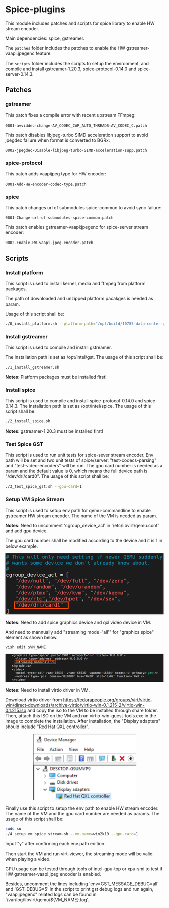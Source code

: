 # Spice-plugins
This module includes patches and scripts for spice library to enable HW stream encoder.

Main dependencies: spice, gstreamer.

The ``patches`` folder includes the patches to enable the HW gstreamer-vaapi:jpegenc feature.

The ``scripts`` folder includes the scripts to setup the environment, and compile and install
gstreamer-1.20.3, spice-protocol-0.14.0 and spice-server-0.14.3.

## Patches
### gstreamer
This patch fixes a compile error with recent upstream FFmpeg:

``0001-avviddec-change-AV_CODEC_CAP_AUTO_THREADS-AV_CODEC_C.patch``

This patch disables libjpeg-turbo SIMD acceleration support to avoid jpegdec failure when format is converted to BGRx:

``0002-jpegdec-Disable-libjpeg-turbo-SIMD-acceleration-supp.patch``
### spice-protocol
This patch adds vaapijpeg type for HW encoder:

``0001-Add-HW-encoder-codec-type.patch``
### spice
This patch changes url of submodules spice-common to avoid sync failure:

``0001-Change-url-of-submodules-spice-common.patch``

This patch enables gstreamer-vaapi:jpegenc for spice-server stream encoder:

``0002-Enable-HW-vaapi-jpeg-encoder.patch``

## Scripts
### Install platform
This script is used to install kernel, media and ffmpeg from platform packages.

The path of downloaded and unzipped platform pacakges is needed as param.

Usage of this script shall be:
```bash
./0_install_platform.sh --platform-path="/opt/build/10785-data-center-gpu-c7.4-k5.4.19"
```

###  Install gstreamer
This script is used to compile and install gstreamer.

The installation path is set as /opt/intel/gst.
The usage of this script shall be:
```bash
./1_install_gstreamer.sh
```
**Notes**: Platform packages must be installed first!

### Install spice
This script is used to compile and install spice-protocol-0.14.0 and spice-0.14.3.
The installation path is set as /opt/intel/spice.
The usage of this script shall be:
```bash
./2_install_spice.sh
```
**Notes**: gstreamer-1.20.3 must be installed first!

### Test Spice GST
This script is used to run unit tests for spice-sever stream encoder.
Env path will be set and two unit tests of spice/server:
"test-codecs-parsing" and "test-video-encoders" will be run.
The gpu card number is needed as a param and the default value is 0,
which means the full device path is "/dev/dri/card0".
The usage of this script shall be:
```bash
./3_test_spice_gst.sh --gpu-card=1
```

### Setup VM Spice Stream
This script is used to setup env path for qemu-commandline to enable gstreamer HW stream encoder.
The name of the VM is needed as param.

**Notes**: Need to uncomment 'cgroup_device_acl' in '/etc/libvirt/qemu.conf' and add gpu device.

The gpu card number shall be modified according to the device and it is 1 in below example.
<div align=center><img src="./assets/cgroup_device_acl.PNG"></div>

**Notes**: Need to add spice graphics device and qxl video device in VM.

And need to mannually add "streaming mode='all'" for "graphics spice" element as shown below.
```
vish edit $VM_NAME
```
<div align=center><img src="./assets/StreamingMode.PNG"></div>

**Notes**: Need to install virtio driver in VM.

Download virtio driver from https://fedorapeople.org/groups/virt/virtio-win/direct-downloads/archive-virtio/virtio-win-0.1.215-2/virtio-win-0.1.215.iso
and copy the iso to the VM to be installed through share folder. Then, attach this ISO on the VM and run virtio-win-guest-tools.exe in the image to complete the installation. After installation, the "Display adapters" should include "Red Hat QXL controller".
<div align=center><img src="./assets/QXLcontroller.PNG"></div>

Finally use this script to setup the env path to enable HW stream encoder.
The name of the VM and the gpu card number are needed as params.
The usage of this script shall be:

```bash
sudo su
./4_setup_vm_spice_stream.sh --vm-name=win2k19 --gpu-card=1
```

Input "y" after confirming each env path edition.

Then start the VM and run virt-viewer, the streaming mode will be valid when playing a video.

GPU usage can be tested through tools of intel-gpu-top or xpu-smi to test if HW gstreamer-vaapi:jpeg encoder is enabled.

Besides, uncomment the lines including 'env=GST_MESSAGE_DEBUG=all' and 'GST_DEBUG=5' in the script to print gst debug logs and run again, "vaapijpegenc" related logs can be found in '/var/log/libvirt/qemu/${VM_NAME}.log'.
